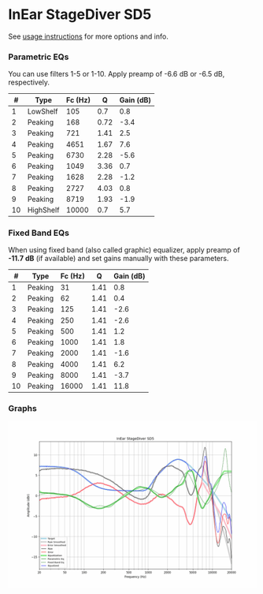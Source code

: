 # InEar StageDiver SD5
See [usage instructions](https://github.com/jaakkopasanen/AutoEq#usage) for more options and info.

### Parametric EQs
You can use filters 1-5 or 1-10. Apply preamp of -6.6 dB or -6.5 dB, respectively.

|   # | Type      |   Fc (Hz) |    Q |   Gain (dB) |
|-----|-----------|-----------|------|-------------|
|   1 | LowShelf  |       105 | 0.7  |         0.8 |
|   2 | Peaking   |       168 | 0.72 |        -3.4 |
|   3 | Peaking   |       721 | 1.41 |         2.5 |
|   4 | Peaking   |      4651 | 1.67 |         7.6 |
|   5 | Peaking   |      6730 | 2.28 |        -5.6 |
|   6 | Peaking   |      1049 | 3.36 |         0.7 |
|   7 | Peaking   |      1628 | 2.28 |        -1.2 |
|   8 | Peaking   |      2727 | 4.03 |         0.8 |
|   9 | Peaking   |      8719 | 1.93 |        -1.9 |
|  10 | HighShelf |     10000 | 0.7  |         5.7 |

### Fixed Band EQs
When using fixed band (also called graphic) equalizer, apply preamp of **-11.7 dB** (if available) and set gains manually with these parameters.

|   # | Type    |   Fc (Hz) |    Q |   Gain (dB) |
|-----|---------|-----------|------|-------------|
|   1 | Peaking |        31 | 1.41 |         0.8 |
|   2 | Peaking |        62 | 1.41 |         0.4 |
|   3 | Peaking |       125 | 1.41 |        -2.6 |
|   4 | Peaking |       250 | 1.41 |        -2.6 |
|   5 | Peaking |       500 | 1.41 |         1.2 |
|   6 | Peaking |      1000 | 1.41 |         1.8 |
|   7 | Peaking |      2000 | 1.41 |        -1.6 |
|   8 | Peaking |      4000 | 1.41 |         6.2 |
|   9 | Peaking |      8000 | 1.41 |        -3.7 |
|  10 | Peaking |     16000 | 1.41 |        11.8 |

### Graphs
![](./InEar%20StageDiver%20SD5.png)

